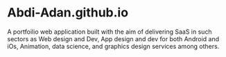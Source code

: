 # Abdi-Adan.github.io
A portfoilio web application built with the aim of delivering SaaS in such sectors as Web design and Dev, App design and dev for both Android and iOs,
Animation, data science, and graphics design services among others.
